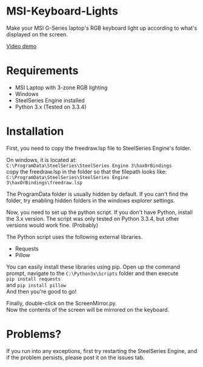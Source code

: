 # MSI-Keyboard-Lights
Make your MSI G-Series laptop's RGB keyboard light up according to what's displayed on the screen.

[Video demo](https://youtu.be/7z4rpFJoWxk)

# Requirements
- MSI Laptop with 3-zone RGB lighting
- Windows
- SteelSeries Engine installed
- Python 3.x (Tested on 3.3.4)

# Installation
First, you need to copy the freedraw.lsp file to SteelSeries Engine's folder.

On windows, it is located at:  
`C:\ProgramData\SteelSeries\SteelSeries Engine 3\hax0rBindings`  
copy the freedraw.lsp in the folder so that the filepath looks like:  
`C:\ProgramData\SteelSeries\SteelSeries Engine 3\hax0rBindings\freedraw.lsp`  

The ProgramData folder is usually hidden by default. If you can't find the folder, try enabling hidden folders in the windows explorer settings.  

Now, you need to set up the python script. If you don't have Python, install the 3.x version. The script was only tested on Python 3.3.4, but other versions would work fine. (Probably)

The Python script uses the following external libraries.

- Requests
- Pillow

You can easily install these libraries using pip. Open up the command prompt, navigate to the `C:\Python3x\Scripts` folder and then execute  
`pip install requests`  
and `pip install pillow`  
And then you're good to go!

Finally, double-click on the ScreenMirror.py.  
Now the contents of the screen will be mirrored on the keyboard.

# Problems?
If you run into any exceptions, first try restarting the SteelSeries Engine, and if the problem persists, please post it on the issues tab.
